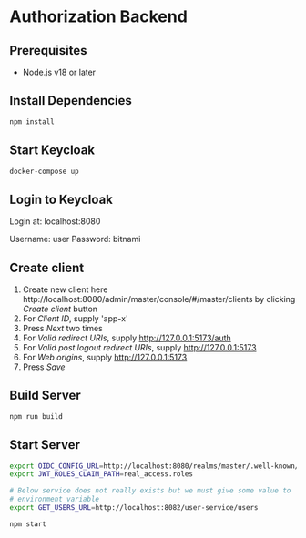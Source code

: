 # Authorization Backend

## Prerequisites

- Node.js v18 or later

## Install Dependencies

```bash
npm install
```

## Start Keycloak

```bash
docker-compose up
```

## Login to Keycloak

Login at: localhost:8080

Username: user
Password: bitnami

## Create client

1. Create new client here http://localhost:8080/admin/master/console/#/master/clients by clicking *Create client* button
2. For *Client ID*, supply 'app-x'
3. Press *Next* two times
4. For *Valid redirect URIs*, supply http://127.0.0.1:5173/auth
5. For *Valid post logout redirect URIs*, supply http://127.0.0.1:5173
6. For *Web origins*, supply http://127.0.0.1:5173
7. Press *Save*

## Build Server

```bash
npm run build
```

## Start Server

```bash
export OIDC_CONFIG_URL=http://localhost:8080/realms/master/.well-known/openid-configuration
export JWT_ROLES_CLAIM_PATH=real_access.roles

# Below service does not really exists but we must give some value to
# environment variable
export GET_USERS_URL=http://localhost:8082/user-service/users

npm start
```



